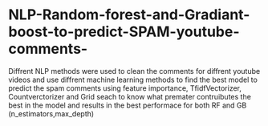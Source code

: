 # NLP-Random-forest-and-Gradiant-boost-to-predict-SPAM-youtube-comments-
Diffrent NLP methods were used to clean the comments for diffrent youtube videos and use diffrent machine learning methods to find the best model to predict the spam comments using feature importance,  TfidfVectorizer, Countverctorizer and Grid seach to know what premater contruibutes the best in the model and results in the best performace for both RF and GB (n_estimators,max_depth)
